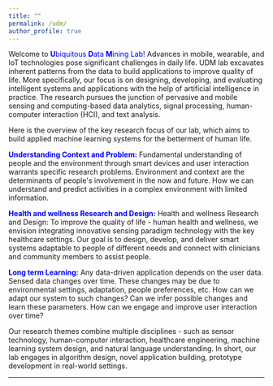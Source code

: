 ```yaml
---
title: "" 
permalink: /udm/
author_profile: true
---
```



Welcome to <font color="blue"><b>U</b>biquitous <b>D</b>ata <b>M</b>ining Lab!</font> Advances in mobile, wearable, and IoT technologies pose significant challenges in daily life. UDM lab excavates inherent patterns from the data to build applications to improve quality of life. More specifically, our focus is on designing, developing, and evaluating intelligent systems and applications with the help of artificial intelligence in practice. The research pursues the junction of pervasive and mobile sensing and computing-based data analytics, signal processing, human-computer interaction (HCI), and text analysis. 

Here is the overview of the key research focus of our lab, which aims to build applied machine learning systems for the betterment of human life.

<font color="blue"><b>Understanding Context and Problem:</b></font> Fundamental understanding of people and the environment through smart devices and user interaction warrants specific research problems.  Environment and context are the determinants of people's involvement in the now and future. How we can understand and predict activities in a complex environment with limited information. 


<font color="blue"><b>Health and wellness Research and Design:</b></font> Health and wellness Research and Design: To improve the quality of life - human health and wellness, we envision integrating innovative sensing paradigm technology with the key healthcare settings. Our goal is to design, develop, and deliver smart systems adaptable to people of different needs and connect with clinicians and community members to assist people. 


<font color="blue"><b>Long term Learning:</b></font>  Any data-driven application depends on the user data. Sensed data changes over time. These changes may be due to environmental settings, adaptation, people preferences, etc. How can we adapt our system to such changes? Can we infer possible changes and learn these parameters. How can we engage and improve user interaction over time?


Our research themes combine multiple disciplines - such as sensor technology, human-computer interaction, healthcare engineering, machine learning system design, and natural language understanding. In short, our lab engages in algorithm design, novel application building, prototype development in real-world settings.

<hr>

